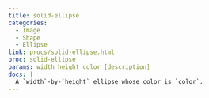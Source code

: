 ```yaml
---
title: solid-ellipse
categories: 
  - Image
  - Shape
  - Ellipse
link: procs/solid-ellipse.html
proc: solid-ellipse
params: width height color [description]
docs: |
  A `width`-by-`height` ellipse whose color is `color`.
---
```

